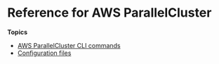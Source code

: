 # Reference for AWS ParallelCluster<a name="reference-version-3"></a>

**Topics**
+ [AWS ParallelCluster CLI commands](commands-v3.md)
+ [Configuration files](configuration-v3.md)